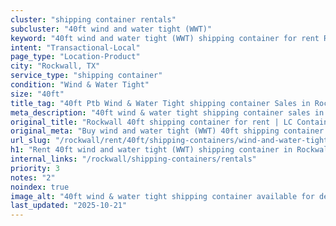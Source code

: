 ```yaml
---
cluster: "shipping container rentals"
subcluster: "40ft wind and water tight (WWT)"
keyword: "40ft wind and water tight (WWT) shipping container for rent Rockwall, TX"
intent: "Transactional-Local"
page_type: "Location-Product"
city: "Rockwall, TX"
service_type: "shipping container"
condition: "Wind & Water Tight"
size: "40ft"
title_tag: "40ft Ptb Wind & Water Tight shipping container Sales in Rockwall | LC Container"
meta_description: "40ft wind & water tight shipping container sales in Rockwall. Fast delivery, competitive pricing. Serving shipping containers area. Quote ID: C5A. Call (214) 524-4168 for your free quote today."
original_title: "Rockwall 40ft shipping container for rent | LC Container"
original_meta: "Buy wind and water tight (WWT) 40ft shipping container rent with local delivery in Rockwall, TX. LC Container — local Since 2003. Request a fast quote today."
url_slug: "/rockwall/rent/40ft/shipping-containers/wind-and-water-tight-wwt"
h1: "Rent 40ft wind and water tight (WWT) shipping container in Rockwall"
internal_links: "/rockwall/shipping-containers/rentals"
priority: 3
notes: "2"
noindex: true
image_alt: "40ft wind & water tight shipping container available for delivery in Rockwall"
last_updated: "2025-10-21"
---
```


<!-- TODO: Add unique city/inventory copy, images, and internal links here. -->
